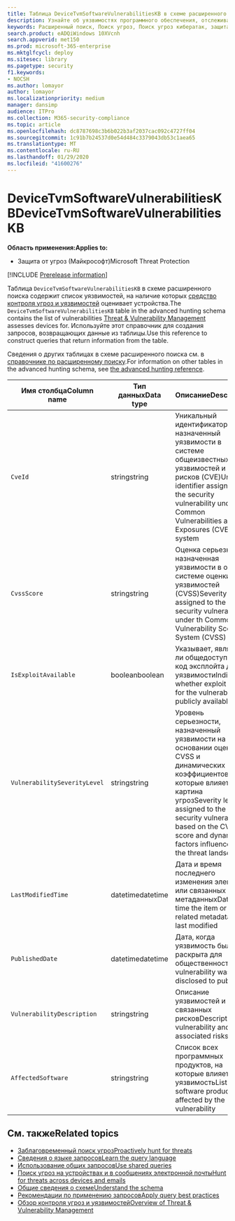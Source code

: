 ```yaml
---
title: Таблица DeviceTvmSoftwareVulnerabilitiesKB в схеме расширенного поиска
description: Узнайте об уязвимостях программного обеспечения, отслеживаемых средством контроля угроз и уязвимостей, в таблице DeviceTvmSoftwareVulnerabilitiesKB схемы расширенного поиска.
keywords: Расширенный поиск, Поиск угроз, Поиск угроз кибератак, защита от угроз Майкрософт, Microsoft 365, MTP, m365, поиск, запрос, метрическое содержание, схема, справочные материалы, Кусто, таблица, столбец, тип данных, описание, угроза & уязвимости, ТВМ, Управление устройствами, программное обеспечение, наличие уязвимостей, CVE ID, КВСС, Девицетвмсофтваревулнерабилитиескб
search.product: eADQiWindows 10XVcnh
search.appverid: met150
ms.prod: microsoft-365-enterprise
ms.mktglfcycl: deploy
ms.sitesec: library
ms.pagetype: security
f1.keywords:
- NOCSH
ms.author: lomayor
author: lomayor
ms.localizationpriority: medium
manager: dansimp
audience: ITPro
ms.collection: M365-security-compliance
ms.topic: article
ms.openlocfilehash: dc8787698c3b6b022b3af2037cac092c4727ff04
ms.sourcegitcommit: 1c91b7b24537d0e54d484c3379043db53c1aea65
ms.translationtype: MT
ms.contentlocale: ru-RU
ms.lasthandoff: 01/29/2020
ms.locfileid: "41600276"
---
```

# <a name="devicetvmsoftwarevulnerabilitieskb"></a><span data-ttu-id="56386-104">DeviceTvmSoftwareVulnerabilitiesKB</span><span class="sxs-lookup"><span data-stu-id="56386-104">DeviceTvmSoftwareVulnerabilitiesKB</span></span>

<span data-ttu-id="56386-105">**Область применения:**</span><span class="sxs-lookup"><span data-stu-id="56386-105">**Applies to:**</span></span>
- <span data-ttu-id="56386-106">Защита от угроз (Майкрософт)</span><span class="sxs-lookup"><span data-stu-id="56386-106">Microsoft Threat Protection</span></span>

[!INCLUDE [Prerelease information](../includes/prerelease.md)]

<span data-ttu-id="56386-107">Таблица `DeviceTvmSoftwareVulnerabilitiesKB` в схеме расширенного поиска содержит список уязвимостей, на наличие которых [средство контроля угроз и уязвимостей](https://docs.microsoft.com/windows/security/threat-protection/microsoft-defender-atp/next-gen-threat-and-vuln-mgt) оценивает устройства.</span><span class="sxs-lookup"><span data-stu-id="56386-107">The `DeviceTvmSoftwareVulnerabilitiesKB` table in the advanced hunting schema contains the list of vulnerabilities [Threat & Vulnerability Management](https://docs.microsoft.com/windows/security/threat-protection/microsoft-defender-atp/next-gen-threat-and-vuln-mgt) assesses devices for.</span></span> <span data-ttu-id="56386-108">Используйте этот справочник для создания запросов, возвращающих данные из таблицы.</span><span class="sxs-lookup"><span data-stu-id="56386-108">Use this reference to construct queries that return information from the table.</span></span>

<span data-ttu-id="56386-109">Сведения о других таблицах в схеме расширенного поиска см. в [справочнике по расширенному поиску](advanced-hunting-schema-tables.md).</span><span class="sxs-lookup"><span data-stu-id="56386-109">For information on other tables in the advanced hunting schema, see [the advanced hunting reference](advanced-hunting-schema-tables.md).</span></span>

| <span data-ttu-id="56386-110">Имя столбца</span><span class="sxs-lookup"><span data-stu-id="56386-110">Column name</span></span> | <span data-ttu-id="56386-111">Тип данных</span><span class="sxs-lookup"><span data-stu-id="56386-111">Data type</span></span> | <span data-ttu-id="56386-112">Описание</span><span class="sxs-lookup"><span data-stu-id="56386-112">Description</span></span> |
|-------------|-----------|-------------|
| `CveId` | <span data-ttu-id="56386-113">string</span><span class="sxs-lookup"><span data-stu-id="56386-113">string</span></span> | <span data-ttu-id="56386-114">Уникальный идентификатор, назначенный уязвимости в системе общеизвестных уязвимостей и рисков (CVE)</span><span class="sxs-lookup"><span data-stu-id="56386-114">Unique identifier assigned to the security vulnerability under the Common Vulnerabilities and Exposures (CVE) system</span></span> |
| `CvssScore` | <span data-ttu-id="56386-115">string</span><span class="sxs-lookup"><span data-stu-id="56386-115">string</span></span> | <span data-ttu-id="56386-116">Оценка серьезности, назначенная уязвимости в общей системе оценки уязвимостей (CVSS)</span><span class="sxs-lookup"><span data-stu-id="56386-116">Severity score assigned to the security vulnerability under th Common Vulnerability Scoring System (CVSS)</span></span> |
| `IsExploitAvailable` | <span data-ttu-id="56386-117">boolean</span><span class="sxs-lookup"><span data-stu-id="56386-117">boolean</span></span> | <span data-ttu-id="56386-118">Указывает, является ли общедоступным код эксплойта для уязвимости</span><span class="sxs-lookup"><span data-stu-id="56386-118">Indicates whether exploit code for the vulnerability is publicly available</span></span> |
| `VulnerabilitySeverityLevel` | <span data-ttu-id="56386-119">string</span><span class="sxs-lookup"><span data-stu-id="56386-119">string</span></span> | <span data-ttu-id="56386-120">Уровень серьезности, назначенный уязвимости на основании оценки CVSS и динамических коэффициентов, на которые влияет картина угроз</span><span class="sxs-lookup"><span data-stu-id="56386-120">Severity level assigned to the security vulnerability based on the CVSS score and dynamic factors influenced by the threat landscape</span></span> |
| `LastModifiedTime` | <span data-ttu-id="56386-121">datetime</span><span class="sxs-lookup"><span data-stu-id="56386-121">datetime</span></span> | <span data-ttu-id="56386-122">Дата и время последнего изменения элемента или связанных метаданных</span><span class="sxs-lookup"><span data-stu-id="56386-122">Date and time the item or related metadata was last modified</span></span> |
| `PublishedDate` | <span data-ttu-id="56386-123">datetime</span><span class="sxs-lookup"><span data-stu-id="56386-123">datetime</span></span> | <span data-ttu-id="56386-124">Дата, когда уязвимость была раскрыта для общественности</span><span class="sxs-lookup"><span data-stu-id="56386-124">Date vulnerability was disclosed to public</span></span> |
| `VulnerabilityDescription` | <span data-ttu-id="56386-125">string</span><span class="sxs-lookup"><span data-stu-id="56386-125">string</span></span> | <span data-ttu-id="56386-126">Описание уязвимостей и связанных рисков</span><span class="sxs-lookup"><span data-stu-id="56386-126">Description of vulnerability and associated risks</span></span> |
| `AffectedSoftware` | <span data-ttu-id="56386-127">string</span><span class="sxs-lookup"><span data-stu-id="56386-127">string</span></span> | <span data-ttu-id="56386-128">Список всех программных продуктов, на которые влияет уязвимость</span><span class="sxs-lookup"><span data-stu-id="56386-128">List of all software products affected by the vulnerability</span></span> |

## <a name="related-topics"></a><span data-ttu-id="56386-129">См. также</span><span class="sxs-lookup"><span data-stu-id="56386-129">Related topics</span></span>

- [<span data-ttu-id="56386-130">Заблаговременный поиск угроз</span><span class="sxs-lookup"><span data-stu-id="56386-130">Proactively hunt for threats</span></span>](advanced-hunting-overview.md)
- [<span data-ttu-id="56386-131">Сведения о языке запросов</span><span class="sxs-lookup"><span data-stu-id="56386-131">Learn the query language</span></span>](advanced-hunting-query-language.md)
- [<span data-ttu-id="56386-132">Использование общих запросов</span><span class="sxs-lookup"><span data-stu-id="56386-132">Use shared queries</span></span>](advanced-hunting-shared-queries.md)
- [<span data-ttu-id="56386-133">Поиск угроз на устройствах и в сообщениях электронной почты</span><span class="sxs-lookup"><span data-stu-id="56386-133">Hunt for threats across devices and emails</span></span>](advanced-hunting-query-emails-devices.md)
- [<span data-ttu-id="56386-134">Общие сведения о схеме</span><span class="sxs-lookup"><span data-stu-id="56386-134">Understand the schema</span></span>](advanced-hunting-schema-tables.md)
- [<span data-ttu-id="56386-135">Рекомендации по применению запросов</span><span class="sxs-lookup"><span data-stu-id="56386-135">Apply query best practices</span></span>](advanced-hunting-best-practices.md)
- [<span data-ttu-id="56386-136">Обзор контроля угроз и уязвимостей</span><span class="sxs-lookup"><span data-stu-id="56386-136">Overview of Threat & Vulnerability Management</span></span>](https://docs.microsoft.com/windows/security/threat-protection/microsoft-defender-atp/next-gen-threat-and-vuln-mgt)

